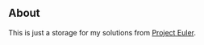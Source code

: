 ## About
This is just a storage for my solutions from [Project Euler](https://projecteuler.net/about).
